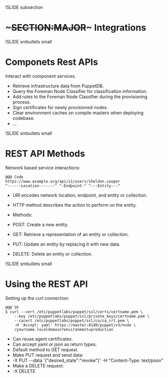 !SLIDE subsection
# ~~~SECTION:MAJOR~~~ Integrations


!SLIDE smbullets small

# Componets Rest APIs

Interact with component services.

* Retrieve infrastructure data from PuppetDB.
* Query the Foreman Node Classifier for classification information.
* Add rules to the Foreman Node Classifier during the provisioning process.
* Sign certificates for newly provisioned nodes.
* Clear environment caches on compile masters when deploying codebase.
* ...


!SLIDE smbullets small

# REST API Methods

Network based service interactions:

    @@@ Code
    https://www.example.org/api/v1/users/sheldon.cooper
    ^------Location-------^ ^-Endpoint-^ ^---Entity---^

* URI encodes network location, endpoint, and entity or collection.
* HTTP method describes the action to perform on the entity.

* Methods:
 * POST: Create a new entity.
 * GET: Retrieve a representation of an entity or collection.
 * PUT: Update an entity by replacing it with new data.
 * DELETE: Delete an entity or collection.


!SLIDE smbullets small

# Using the REST API

Setting up the curl connection:

    @@@ Sh
    $ curl --cert /etc/puppetlabs/puppet/ssl/certs/certname.pem \
        --key /etc/puppetlabs/puppet/ssl/private_keys/certname.pem \
        --cacert /etc/puppetlabs/puppet/ssl/ca/ca_crt.pem \
        -H 'Accept: yaml' https://master:8140/puppet/v3/node \
        /yourname.localdomain?environment=production

* Can reuse agent certificates.
* Can accept yaml or json as return types.
* Default method to GET request.
* Make PUT request and send data:
 * -X PUT --data '{"desired_state":"revoke"}' -H "Content-Type: text/pson"
* Make a DELETE request:
 * -X DELETE

